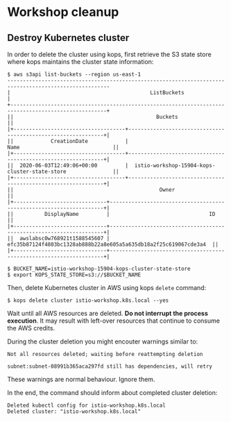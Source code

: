 # Workshop cleanup

## Destroy Kubernetes cluster

In order to delete the cluster using kops, first retrieve the S3 state store where kops maintains
the cluster state information:

```
$ aws s3api list-buckets --region us-east-1
-------------------------------------------------------------------------------------------------------
|                                             ListBuckets                                             |
+-----------------------------------------------------------------------------------------------------+
||                                              Buckets                                              ||
|+------------------------------------+--------------------------------------------------------------+|
||            CreationDate            |                            Name                              ||
|+------------------------------------+--------------------------------------------------------------+|
||  2020-06-03T12:49:06+00:00         |  istio-workshop-15904-kops-cluster-state-store               ||
|+------------------------------------+--------------------------------------------------------------+|
||                                               Owner                                               ||
|+------------------------------+--------------------------------------------------------------------+|
||          DisplayName         |                                ID                                  ||
|+------------------------------+--------------------------------------------------------------------+|
||  awslabsc0w768921t1588545607 |  efc35b87124f4803bc1328ab888b22a8e605a5a635db18a2f25c619067cde3a4  ||
|+------------------------------+--------------------------------------------------------------------+|

$ BUCKET_NAME=istio-workshop-15904-kops-cluster-state-store
$ export KOPS_STATE_STORE=s3://$BUCKET_NAME
```

Then, delete Kubernetes cluster in AWS using kops `delete` command:

```
$ kops delete cluster istio-workshop.k8s.local --yes
```

Wait until all AWS resources are deleted. **Do not interrupt the process execution**. It may result
with left-over resources that continue to consume the AWS credits.

During the cluster deletion you might encouter warnings similar to:

```
Not all resources deleted; waiting before reattempting deletion
```

```
subnet:subnet-08991b365aca297fd	still has dependencies, will retry
```

These warnings are normal behaviour. Ignore them.

In the end, the command should inform about completed cluster deletion:

```
Deleted kubectl config for istio-workshop.k8s.local
Deleted cluster: "istio-workshop.k8s.local"
```
